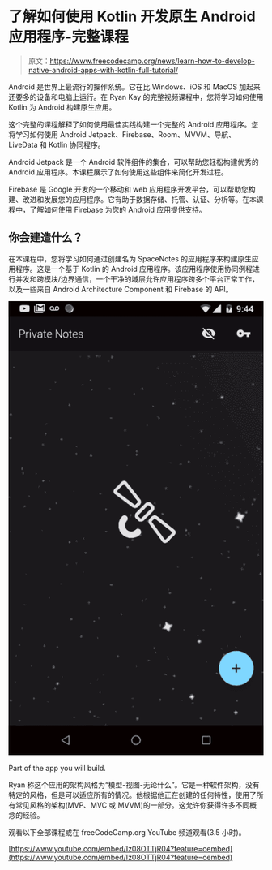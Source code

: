 # 了解如何使用 Kotlin 开发原生 Android 应用程序-完整课程

> 原文：<https://www.freecodecamp.org/news/learn-how-to-develop-native-android-apps-with-kotlin-full-tutorial/>

Android 是世界上最流行的操作系统。它在比 Windows、iOS 和 MacOS 加起来还要多的设备和电脑上运行。在 Ryan Kay 的完整视频课程中，您将学习如何使用 Kotlin 为 Android 构建原生应用。

这个完整的课程解释了如何使用最佳实践构建一个完整的 Android 应用程序。您将学习如何使用 Android Jetpack、Firebase、Room、MVVM、导航、LiveData 和 Kotlin 协同程序。

Android Jetpack 是一个 Android 软件组件的集合，可以帮助您轻松构建优秀的 Android 应用程序。本课程展示了如何使用这些组件来简化开发过程。

Firebase 是 Google 开发的一个移动和 web 应用程序开发平台，可以帮助您构建、改进和发展您的应用程序。它有助于数据存储、托管、认证、分析等。在本课程中，了解如何使用 Firebase 为您的 Android 应用提供支持。

## 你会建造什么？

在本课程中，您将学习如何通过创建名为 SpaceNotes 的应用程序来构建原生应用程序。这是一个基于 Kotlin 的 Android 应用程序。该应用程序使用协同例程进行并发和跨模块/边界通信，一个干净的域层允许应用程序跨多个平台正常工作，以及一些来自 Android Architecture Component 和 Firebase 的 API。

![notelistfeature](img/dc9e5c3d8044b1eb00179580910b7d12.png)

Part of the app you will build.

Ryan 称这个应用的架构风格为“模型-视图-无论什么”。它是一种软件架构，没有特定的风格，但是可以适应所有的情况。他根据他正在创建的任何特性，使用了所有常见风格的架构(MVP、MVC 或 MVVM)的一部分。这允许你获得许多不同概念的经验。

观看以下全部课程或在 freeCodeCamp.org YouTube 频道观看(3.5 小时)。

[https://www.youtube.com/embed/Iz08OTTjR04?feature=oembed](https://www.youtube.com/embed/Iz08OTTjR04?feature=oembed)